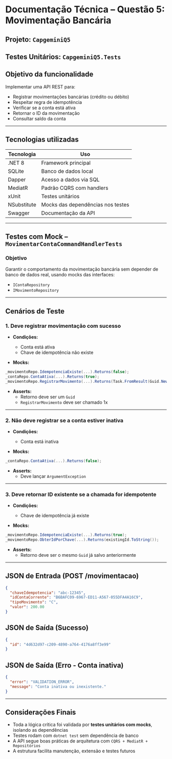 # Documentação Técnica – Questão 5: Movimentação Bancária

##  Projeto: `CapgeminiQ5`
##  Testes Unitários: `CapgeminiQ5.Tests`
## Objetivo da funcionalidade

Implementar uma API REST para:
- Registrar movimentações bancárias (crédito ou débito)
- Respeitar regra de idempotência
- Verificar se a conta está ativa
- Retornar o ID da movimentação
- Consultar saldo da conta

---

## Tecnologias utilizadas

| Tecnologia     | Uso                                     |
|----------------|------------------------------------------|
| .NET 8         | Framework principal                      |
| SQLite         | Banco de dados local                     |
| Dapper         | Acesso a dados via SQL                   |
| MediatR        | Padrão CQRS com handlers                 |
| xUnit          | Testes unitários                         |
| NSubstitute    | Mocks das dependências nos testes        |
| Swagger        | Documentação da API                      |

---

## Testes com Mock – `MovimentarContaCommandHandlerTests`

### Objetivo

Garantir o comportamento da movimentação bancária sem depender de banco de dados real, usando mocks das interfaces:

- `IContaRepository`
- `IMovimentoRepository`

---

## Cenários de Teste

### 1. Deve registrar movimentação com sucesso

- **Condições:**
  - Conta está ativa
  - Chave de idempotência não existe

- **Mocks:**
```csharp
_movimentoRepo.IdempotenciaExiste(...).Returns(false);
_contaRepo.ContaAtiva(...).Returns(true);
_movimentoRepo.RegistrarMovimento(...).Returns(Task.FromResult(Guid.NewGuid()));
```

- **Asserts:**
  - Retorno deve ser um `Guid`
  - `RegistrarMovimento` deve ser chamado 1x

---

### 2. Não deve registrar se a conta estiver inativa

- **Condições:**
  - Conta está inativa

- **Mocks:**
```csharp
_contaRepo.ContaAtiva(...).Returns(false);
```

- **Asserts:**
  - Deve lançar `ArgumentException`

---

### 3. Deve retornar ID existente se a chamada for idempotente

- **Condições:**
  - Chave de idempotência já existe

- **Mocks:**
```csharp
_movimentoRepo.IdempotenciaExiste(...).Returns(true);
_movimentoRepo.ObterIdPorChave(...).Returns(existingId.ToString());
```

- **Asserts:**
  - Retorno deve ser o mesmo `Guid` já salvo anteriormente

---

## JSON de Entrada (POST /movimentacao)

```json
{
  "chaveIdempotencia": "abc-12345",
  "idContaCorrente": "B6BAFC09-6967-ED11-A567-055DFA4A16C9",
  "tipoMovimento": "C",
  "valor": 200.00
}
```

## JSON de Saída (Sucesso)

```json
{
  "id": "4d632d97-c209-4890-a764-4176a8ff3e99"
}
```

## JSON de Saída (Erro - Conta inativa)

```json
{
  "error": "VALIDATION_ERROR",
  "message": "Conta inativa ou inexistente."
}
```


---

## Considerações Finais

- Toda a lógica crítica foi validada por **testes unitários com mocks**, isolando as dependências
- Testes rodam com `dotnet test` sem dependência de banco
- A API segue boas práticas de arquitetura com `CQRS + MediatR + Repositórios`
- A estrutura facilita manutenção, extensão e testes futuros
